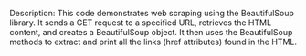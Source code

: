 Description: This code demonstrates web scraping using the BeautifulSoup library. It sends a GET request to a specified URL, retrieves the HTML content, and creates a BeautifulSoup object. It then uses the BeautifulSoup methods to extract and print all the links (href attributes) found in the HTML.
